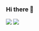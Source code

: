 ### Hi there 👋

<img src="{[BadgeURLHere](https://img.shields.io/badge/Gmail-D14836?style=for-the-badge&logo=gmail&logoColor=white)}" />
<img src="https://img.shields.io/badge/Telegram-2CA5E0?style=for-the-badge&logo=telegram&logoColor=white" />
<!--
**tanuki-er/tanuki-er** is a ✨ _special_ ✨ repository because its `README.md` (this file) appears on your GitHub profile.

Here are some ideas to get you started:

- 🔭 I’m currently working on ...
- 🌱 I’m currently learning ...
- 👯 I’m looking to collaborate on ...
- 🤔 I’m looking for help with ...
- 💬 Ask me about ...
- 📫 How to reach me: ...
- 😄 Pronouns: ...
- ⚡ Fun fact: ...
-->

